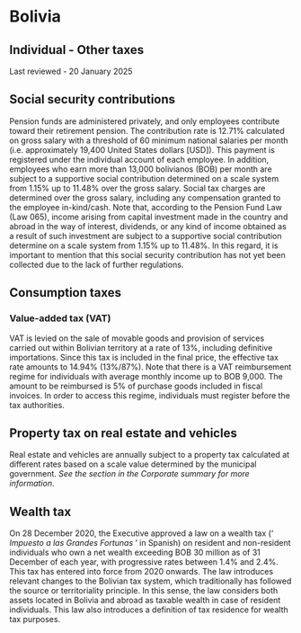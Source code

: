 # Bolivia
## Individual - Other taxes
Last reviewed - 20 January 2025
## Social security contributions
Pension funds are administered privately, and only employees contribute toward their retirement pension. The contribution rate is 12.71% calculated on gross salary with a threshold of 60 minimum national salaries per month (i.e. approximately 19,400 United States dollars [USD]). This payment is registered under the individual account of each employee.
In addition, employees who earn more than 13,000 bolivianos (BOB) per month are subject to a supportive social contribution determined on a scale system from 1.15% up to 11.48% over the gross salary. Social tax charges are determined over the gross salary, including any compensation granted to the employee in-kind/cash.
Note that, according to the Pension Fund Law (Law 065), income arising from capital investment made in the country and abroad in the way of interest, dividends, or any kind of income obtained as a result of such investment are subject to a supportive social contribution determine on a scale system from 1.15% up to 11.48%. In this regard, it is important to mention that this social security contribution has not yet been collected due to the lack of further regulations.
## Consumption taxes
### Value-added tax (VAT)
VAT is levied on the sale of movable goods and provision of services carried out within Bolivian territory at a rate of 13%, including definitive importations. Since this tax is included in the final price, the effective tax rate amounts to 14.94% (13%/87%).
Note that there is a VAT reimbursement regime for individuals with average monthly income up to BOB 9,000. The amount to be reimbursed is 5% of purchase goods included in fiscal invoices. In order to access this regime, individuals must register before the tax authorities.
## Property tax on real estate and vehicles
Real estate and vehicles are annually subject to a property tax calculated at different rates based on a scale value determined by the municipal government. _See the section in the Corporate summary for more information_.
## Wealth tax
On 28 December 2020, the Executive approved a law on a wealth tax (‘ _Impuesto a las Grandes Fortunas_ ’ in Spanish) on resident and non-resident individuals who own a net wealth exceeding BOB 30 million as of 31 December of each year, with progressive rates between 1.4% and 2.4%. This tax has entered into force from 2020 onwards.
The law introduces relevant changes to the Bolivian tax system, which traditionally has followed the source or territoriality principle. In this sense, the law considers both assets located in Bolivia and abroad as taxable wealth in case of resident individuals.
This law also introduces a definition of tax residence for wealth tax purposes.
